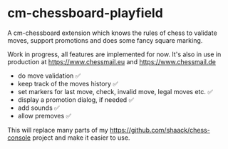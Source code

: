 # cm-chessboard-playfield

A cm-chessboard extension which knows the rules of chess to validate moves, support promotions and does some fancy square marking.

Work in progress, all features are implemented for now. It's also in use in production at https://www.chessmail.eu and https://www.chessmail.de

- do move validation ✅
- keep track of the moves history ✅
- set markers for last move, check, invalid move, legal moves etc. ✅
- display a promotion dialog, if needed ✅
- add sounds ✅
- allow premoves ✅

This will replace many parts of my https://github.com/shaack/chess-console project and make it easier to use.


